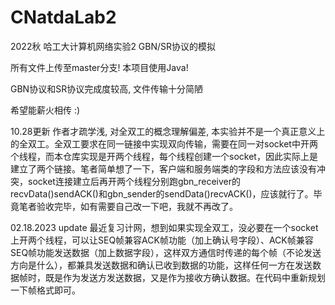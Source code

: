 # CNatdaLab2
2022秋 哈工大计算机网络实验2 GBN/SR协议的模拟

所有文件上传至master分支!
本项目使用Java!

GBN协议和SR协议完成度较高, 文件传输十分简陋

希望能薪火相传 :)

10.28更新
作者才疏学浅, 对全双工的概念理解偏差, 本实验并不是一个真正意义上的全双工。全双工要求在同一链接中实现双向传输，需要在同一对socket中开两个线程，而本仓库实现是开两个线程，每个线程创建一个socket，因此实际上是建立了两个链接。笔者简单想了一下，客户端和服务端类的字段和方法应该没有冲突，socket连接建立后再开两个线程分别跑gbn_receiver的recvData()sendACK()和gbn_sender的sendData()recvACK()，应该就行了。毕竟笔者验收完毕，如有需要自己改一下吧，我就不再改了。

02.18.2023 update
最近复习计网，想到如果实现全双工，没必要在一个socket上开两个线程，可以让SEQ帧兼容ACK帧功能（加上确认号字段）、ACK帧兼容SEQ帧功能发送数据（加上数据字段），这样双方通信时传递的每个帧（不论发送方向是什么），都兼具发送数据和确认已收到数据的功能，这样任何一方在发送数据帧时，既是作为发送方发送数据，又是作为接收方确认数据。在代码中重新规划一下帧格式即可。
